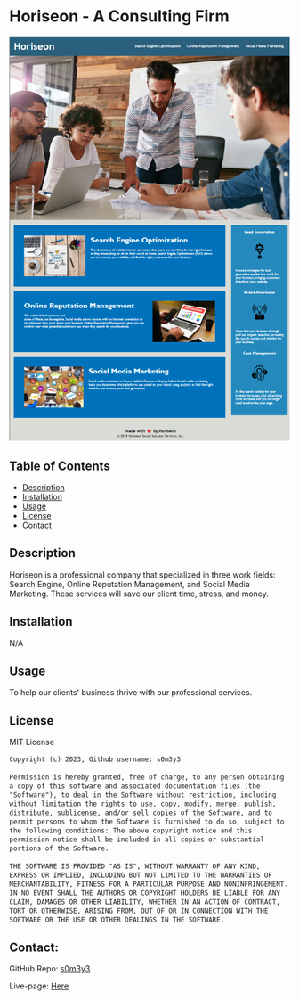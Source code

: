 # Horiseon - A Consulting Firm 

![image](./Assets/images/overviewphoto.png)

## Table of Contents

- [Description](#description)
- [Installation](#Installation)
- [Usage](#usage)
- [License](#license)
- [Contact](#contact)


## Description

Horiseon is a professional company that specialized in three work fields: Search Engine, Online Reputation Management, and Social Media Marketing. These services will save our client time, stress, and money. 

## Installation

N/A

## Usage

To help our clients' business thrive with our professional services. 

## License

  MIT License

    Copyright (c) 2023, Github username: s0m3y3
    
    Permission is hereby granted, free of charge, to any person obtaining a copy of this software and associated documentation files (the "Software"), to deal in the Software without restriction, including without limitation the rights to use, copy, modify, merge, publish, distribute, sublicense, and/or sell copies of the Software, and to permit persons to whom the Software is furnished to do so, subject to the following conditions: The above copyright notice and this permission notice shall be included in all copies or substantial portions of the Software.
    
    THE SOFTWARE IS PROVIDED "AS IS", WITHOUT WARRANTY OF ANY KIND, EXPRESS OR IMPLIED, INCLUDING BUT NOT LIMITED TO THE WARRANTIES OF MERCHANTABILITY, FITNESS FOR A PARTICULAR PURPOSE AND NONINFRINGEMENT. IN NO EVENT SHALL THE AUTHORS OR COPYRIGHT HOLDERS BE LIABLE FOR ANY CLAIM, DAMAGES OR OTHER LIABILITY, WHETHER IN AN ACTION OF CONTRACT, TORT OR OTHERWISE, ARISING FROM, OUT OF OR IN CONNECTION WITH THE SOFTWARE OR THE USE OR OTHER DEALINGS IN THE SOFTWARE.


## Contact: 
GitHub Repo: [s0m3y3](https://github.com/s0m3y3/Horiseon_Consultant/)

Live-page: [Here](https://s0m3y3.github.io/Horiseon_Consultant/)



